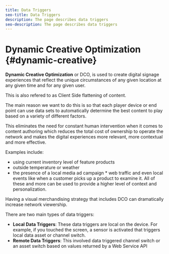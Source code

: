 ```yaml
---
title: Data Triggers
seo-title: Data Triggers
description: The page describes data triggers
seo-description: The page describes data triggers
---
```


# Dynamic Creative Optimization {#dynamic-creative}

**Dynamic Creative Optimization** or DCO, is used to create digital signage experiences that reflect the unique circumstances of any given location at any given time and for any given user.

This is also refered to as Client Side flattening of content.

The main reason we want to do this is so that each player device or end point can use data sets to automatically determine the best content to play based on a variety of different factors.

This eliminates the need for constant human intervention when it comes to content authoring which reduces the total cost of ownership to operate the network and makes the digital experiences more relevant, more contextual and more effective.

Examples include:

* using current inventory level of feature products
* outside temperature or weather
* the presence of a local media ad campaign * web traffic and even local events like when a customer picks up a product to examine it.  All of these and more can be used to provide a higher level of context and personalization.

Having a visual merchandising strategy that includes DCO can dramatically increase network viewership.


There are two main types of data triggers:

* **Local Data Triggers**: These data triggers are local on the device. For example, if you touched the screen, a sensor is activated that triggers local data asset or channel switch.
* **Remote Data Triggers**: This involved data triggered channel switch or an asset switch based on values returned by a Web Service API

